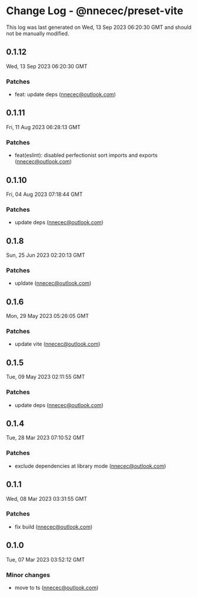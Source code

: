 # Change Log - @nnecec/preset-vite

This log was last generated on Wed, 13 Sep 2023 06:20:30 GMT and should not be manually modified.

<!-- Start content -->

## 0.1.12

Wed, 13 Sep 2023 06:20:30 GMT

### Patches

- feat: update deps (nnecec@outlook.com)

## 0.1.11

Fri, 11 Aug 2023 06:28:13 GMT

### Patches

- feat(eslint): disabled perfectionist sort imports and exports (nnecec@outlook.com)

## 0.1.10

Fri, 04 Aug 2023 07:18:44 GMT

### Patches

- update deps (nnecec@outlook.com)

## 0.1.8

Sun, 25 Jun 2023 02:20:13 GMT

### Patches

- upldate (nnecec@outlook.com)

## 0.1.6

Mon, 29 May 2023 05:26:05 GMT

### Patches

- update vite (nnecec@outlook.com)

## 0.1.5

Tue, 09 May 2023 02:11:55 GMT

### Patches

- update deps (nnecec@outlook.com)

## 0.1.4

Tue, 28 Mar 2023 07:10:52 GMT

### Patches

- exclude dependencies at library mode (nnecec@outlook.com)

## 0.1.1

Wed, 08 Mar 2023 03:31:55 GMT

### Patches

- fix build (nnecec@outlook.com)

## 0.1.0

Tue, 07 Mar 2023 03:52:12 GMT

### Minor changes

- move to ts (nnecec@outlook.com)
